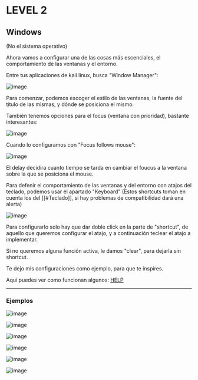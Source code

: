 # LEVEL 2

## Windows
(No el sistema operativo)

Ahora vamos a configurar una de las cosas más escenciales, el comportamiento de las ventanas y el entorno.

Entre tus aplicaciones de kali linux, busca "Window Manager":

![image](https://github.com/Inf0sth/Kali-linux-Custom/assets/106565371/5f07b6d8-7721-411a-aa0d-3361ecf8c562)

Para comenzar, podemos escoger el estilo de las ventanas, la fuente del titulo de las mismas, y dónde se posiciona el mismo.

También tenemos opciones para el focus (ventana con prioridad), bastante interesantes:

![image](https://github.com/Inf0sth/Kali-linux-Custom/assets/106565371/b127dfef-c889-4d4f-b31d-33d6d0f4bafa)

Cuando lo configuramos con "Focus follows mouse":

![image](https://github.com/Inf0sth/Kali-linux-Custom/assets/106565371/bbb951cb-bc9c-4a62-ac5a-194cf5e36015)

El delay decidira cuanto tiempo se tarda en cambiar el foucus a la ventana sobre la que se posiciona el mouse.

Para defenir el comportamiento de las ventanas y del entorno con atajos del teclado, 
podemos usar el apartado "Keyboard" (Estos shortcuts toman en cuenta los del [[#Teclado]], si hay problemas de compatibilidad dará una alerta)

![image](https://github.com/Inf0sth/Kali-linux-Custom/assets/106565371/a8f00a32-e35b-494f-b8ac-edca9b546254)

Para configurarlo solo hay que dar doble click en la parte de "shortcut", 
de aquello que queremos configurar el atajo, y a continuación teclear el atajo a implementar.

Si no queremos alguna función activa, le damos "clear", para dejarla sin shortcut.


Te dejo mis configuraciones como ejemplo, para que te inspires.

Aquí puedes ver como funcionan algunos: [HELP](Shortcuts.md)

---

### Ejemplos

![image](https://github.com/Inf0sth/Kali-linux-Custom/assets/106565371/8e1f1d6e-27f3-40dd-9563-94a8044dd1fa)

![image](https://github.com/Inf0sth/Kali-linux-Custom/assets/106565371/97485d52-2c9b-4c25-a24e-177bd056be52)

![image](https://github.com/Inf0sth/Kali-linux-Custom/assets/106565371/44908834-b355-4fb1-8fdc-7725f1a774bf)

![image](https://github.com/Inf0sth/Kali-linux-Custom/assets/106565371/05a752b5-2f48-4097-a752-f53c3b2d2176)

![image](https://github.com/Inf0sth/Kali-linux-Custom/assets/106565371/6a3254d7-0342-4043-b59f-379c75019dd1)

![image](https://github.com/Inf0sth/Kali-linux-Custom/assets/106565371/f43781f5-8b70-49cd-9335-833bc6266ab5)






